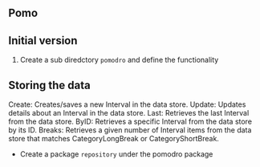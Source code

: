 ## Pomo 


## Initial version 

1. Create a sub diredctory `pomodro` and define the functionality 


## Storing the data

Create: Creates/saves a new Interval in the data store.
Update: Updates details about an Interval in the data store.
Last: Retrieves the last Interval from the data store.
ByID: Retrieves a specific Interval from the data store by its ID.
Breaks: Retrieves a given number of Interval items from the data store that matches CategoryLongBreak or CategoryShortBreak.

- Create a package `repository` under the pomodro package

